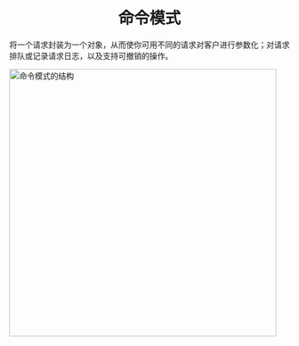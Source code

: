 <h1 align="center">
命令模式
</h1>

将一个请求封装为一个对象，从而使你可用不同的请求对客户进行参数化；对请求排队或记录请求日志，以及支持可撤销的操作。

<img src="https://refactoringguru.cn/images/patterns/diagrams/command/structure-2x.png" alt="命令模式的结构" width="480">